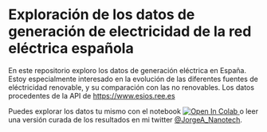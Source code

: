 # Exploración de los datos de generación de electricidad  de la red eléctrica española
 
En este repositorio exploro los datos de generación eléctrica en España. Estoy especialmente interesado en la evolución de las diferentes fuentes de eléctricidad renovable, y su comparación con las no renovables. Los datos procedentes de la API de https://www.esios.ree.es

Puedes explorar los datos tu mismo con el notebook 
<a target="_blank" href="https://colab.research.google.com/github/JorgeAvilaG/spanish-electricity-network-eda/blob/main/process_data.ipynb">
  <img src="https://colab.research.google.com/assets/colab-badge.svg" alt="Open In Colab"/>
</a> 
o leer una versión curada de los resultados en mi twitter [@JorgeA_Nanotech](https://twitter.com/JorgeA_Nanotech).